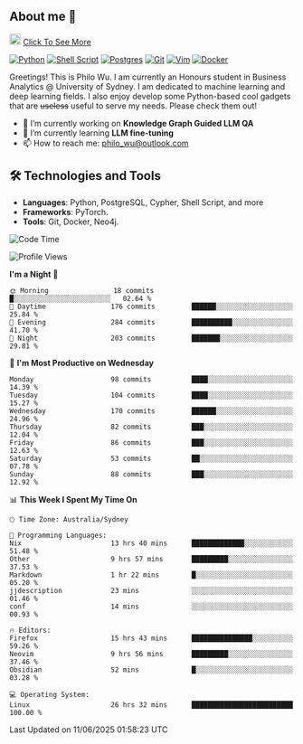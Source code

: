 ## About me 🤗

<a href="#"><img src="https://media.giphy.com/media/hvRJCLFzcasrR4ia7z/giphy.gif" width="20px" height="20px"></a> [Click To See More](https://codeboyphilo.github.io)

[![Python](https://img.shields.io/badge/python-3670A0?style=for-the-badge&logo=python&logoColor=ffdd54)](#)
[![Shell Script](https://img.shields.io/badge/shell_script-%23121011.svg?style=for-the-badge&logo=gnu-bash&logoColor=white)](#)
[![Postgres](https://img.shields.io/badge/postgres-%23316192.svg?style=for-the-badge&logo=postgresql&logoColor=white)](#)
[![Git](https://img.shields.io/badge/git-%23F05033.svg?style=for-the-badge&logo=git&logoColor=white)](#)
[![Vim](https://img.shields.io/badge/VIM-%2311AB00.svg?style=for-the-badge&logo=vim&logoColor=white)](#)
[![Docker](https://img.shields.io/badge/docker-%230db7ed.svg?style=for-the-badge&logo=docker&logoColor=white)](#)

Greetings! This is Philo Wu. I am currently an Honours student in Business Analytics \@ University of Sydney. I am dedicated to machine learning and deep learning fields. I also enjoy develop some Python-based cool gadgets that are ~~useless~~ useful to serve my needs. Please check them out!

- 🔭 I’m currently working on **Knowledge Graph Guided LLM QA**
- 🌱 I’m currently learning **LLM fine-tuning**
- 📫 How to reach me: philo_wu@outlook.com

## 🛠 Technologies and Tools
- **Languages**: Python, PostgreSQL, Cypher, Shell Script, and more
- **Frameworks**: PyTorch.
- **Tools**: Git, Docker, Neo4j.

<!--START_SECTION:waka-->
![Code Time](http://img.shields.io/badge/Code%20Time-771%20hrs%2036%20mins-blue)

![Profile Views](http://img.shields.io/badge/Profile%20Views-0-blue)

**I'm a Night 🦉** 

```text
🌞 Morning                18 commits          █░░░░░░░░░░░░░░░░░░░░░░░░   02.64 % 
🌆 Daytime                176 commits         ██████░░░░░░░░░░░░░░░░░░░   25.84 % 
🌃 Evening                284 commits         ██████████░░░░░░░░░░░░░░░   41.70 % 
🌙 Night                  203 commits         ███████░░░░░░░░░░░░░░░░░░   29.81 % 
```
📅 **I'm Most Productive on Wednesday** 

```text
Monday                   98 commits          ████░░░░░░░░░░░░░░░░░░░░░   14.39 % 
Tuesday                  104 commits         ████░░░░░░░░░░░░░░░░░░░░░   15.27 % 
Wednesday                170 commits         ██████░░░░░░░░░░░░░░░░░░░   24.96 % 
Thursday                 82 commits          ███░░░░░░░░░░░░░░░░░░░░░░   12.04 % 
Friday                   86 commits          ███░░░░░░░░░░░░░░░░░░░░░░   12.63 % 
Saturday                 53 commits          ██░░░░░░░░░░░░░░░░░░░░░░░   07.78 % 
Sunday                   88 commits          ███░░░░░░░░░░░░░░░░░░░░░░   12.92 % 
```


📊 **This Week I Spent My Time On** 

```text
🕑︎ Time Zone: Australia/Sydney

💬 Programming Languages: 
Nix                      13 hrs 40 mins      █████████████░░░░░░░░░░░░   51.48 % 
Other                    9 hrs 57 mins       █████████░░░░░░░░░░░░░░░░   37.53 % 
Markdown                 1 hr 22 mins        █░░░░░░░░░░░░░░░░░░░░░░░░   05.20 % 
jjdescription            23 mins             ░░░░░░░░░░░░░░░░░░░░░░░░░   01.46 % 
conf                     14 mins             ░░░░░░░░░░░░░░░░░░░░░░░░░   00.93 % 

🔥 Editors: 
Firefox                  15 hrs 43 mins      ███████████████░░░░░░░░░░   59.26 % 
Neovim                   9 hrs 56 mins       █████████░░░░░░░░░░░░░░░░   37.46 % 
Obsidian                 52 mins             █░░░░░░░░░░░░░░░░░░░░░░░░   03.28 % 

💻 Operating System: 
Linux                    26 hrs 32 mins      █████████████████████████   100.00 % 
```


 Last Updated on 11/06/2025 01:58:23 UTC
<!--END_SECTION:waka-->
